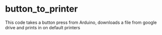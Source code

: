 # button_to_printer
This code takes a button press from Arduino, downloads a file from google drive and prints in on default printers
